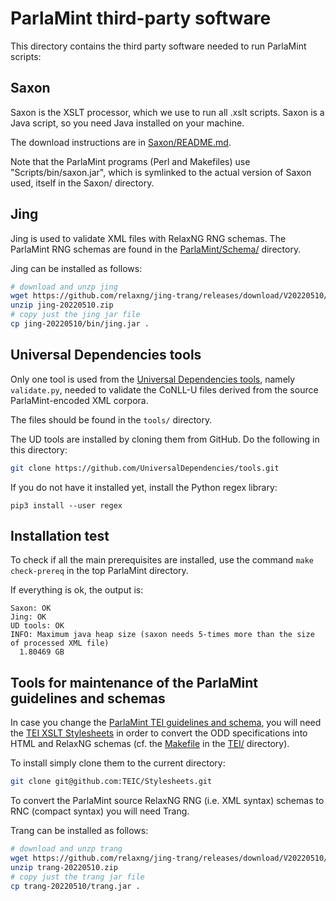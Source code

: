 # ParlaMint third-party software

This directory contains the third party software needed to run ParlaMint scripts:

## Saxon

Saxon is the XSLT processor, which we use to run all .xslt scripts.
Saxon is a Java script, so you need Java installed on your machine.

The download instructions are in [Saxon/README.md](Saxon/README.md).

Note that the ParlaMint programs (Perl and Makefiles) use "Scripts/bin/saxon.jar",
which is symlinked to the actual version of Saxon used, itself in the Saxon/ directory.

## Jing

Jing is used to validate XML files with RelaxNG RNG schemas.
The ParlaMint RNG schemas are found in the [ParlaMint/Schema/](../../Schema/) directory.

Jing can be installed as follows:
```bash
# download and unzp jing
wget https://github.com/relaxng/jing-trang/releases/download/V20220510/jing-20220510.zip
unzip jing-20220510.zip
# copy just the jing jar file
cp jing-20220510/bin/jing.jar .
```

## Universal Dependencies tools

Only one tool is used from the [Universal Dependencies tools](https://github.com/UniversalDependencies/tools/),
namely `validate.py`, needed to validate the CoNLL-U files derived from the source ParlaMint-encoded XML corpora.

The files should be found in the `tools/` directory.

The UD tools are installed by cloning them from GitHub.
Do the following in this directory:
```bash
git clone https://github.com/UniversalDependencies/tools.git
```

If you do not have it installed yet, install the Python regex library:
```
pip3 install --user regex
```

## Installation test

To check if all the main prerequisites are installed, use the command `make check-prereq` in the
top ParlaMint directory.

If everything is ok, the output is:

```
Saxon: OK
Jing: OK
UD tools: OK
INFO: Maximum java heap size (saxon needs 5-times more than the size of processed XML file)
  1.80469 GB
```

## Tools for maintenance of the ParlaMint guidelines and schemas

In case you change the [ParlaMint TEI guidelines and schema](../../TEI), you will need
the [TEI XSLT Stylesheets](https://github.com/TEIC/Stylesheets) in order to convert the ODD
specifications into HTML and RelaxNG schemas (cf. the [Makefile](../../TEI/Makefile) in the
[TEI/](../../TEI) directory).

To install simply clone them to the current directory:
```bash
git clone git@github.com:TEIC/Stylesheets.git
```

To convert the ParlaMint source RelaxNG RNG (i.e. XML syntax) schemas to RNC (compact syntax) you will need
Trang.

Trang can be installed as follows:
```bash
# download and unzp trang
wget https://github.com/relaxng/jing-trang/releases/download/V20220510/trang-20220510.zip
unzip trang-20220510.zip
# copy just the trang jar file
cp trang-20220510/trang.jar .
```
